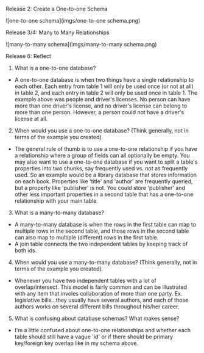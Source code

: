 Release 2: Create a One-to-one Schema

![one-to-one schema](imgs/one-to-one schema.png)

Release 3/4: Many to Many Relationships

![many-to-many schema](imgs/many-to-many schema.png)

Release 6: Reflect

1. What is a one-to-one database?
  * A one-to-one database is when two things have a single relationship to each other. Each entry from table 1 will only be used once (or not at all) in table 2, and each entry in table 2 will only be used once in table 1. The example above was people and driver's licenses. No person can have more than one driver's license, and no driver's license can belong to more than one person. However, a person could not have a driver's license at all.

2. When would you use a one-to-one database? (Think generally, not in terms of the example you created).
  * The general rule of thumb is to use a one-to-one relationship if you have a relationship where a group of fields can all optionally be empty. You may also want to use a one-to-one database if you want to split a table's properties into two chunks, say frequently used vs. not as frequently used. So an example would be a library database that stores information on each book. Properties like 'title' and 'author' are frequently queried, but a property like 'publisher' is not. You could store 'publisher' and other less important properties in a second table that has a one-to-one relationship with your main table.

3. What is a many-to-many database?
  * A many-to-many database is when the rows in the first table can map to multiple rows in the second table, and those rows in the second table can also map to multiple (different) rows in the first table.
  * A join table connects the two independent tables by keeping track of both ids.

4. When would you use a many-to-many database? (Think generally, not in terms of the example you created).
  * Whenever you have two independent tables with a lot of overlap/intersect. This model is fairly common and can be illustrated with any item that involes collaboration of more than one party. Ex. legislative bills...they usually have several authors, and each of those authors works on several different bills throughout his/her career.

5. What is confusing about database schemas? What makes sense?
  * I'm a little confused about one-to-one relationships and whether each table should still have a vague 'id' or if there should be primary key/foreign key overlap like in my schema above.